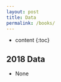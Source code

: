 ```yaml
---
layout: post
title: Data
permalink: /books/
---
```


* content
{:toc}


2018 Data
-----------------------------------------------------------------

+ None
